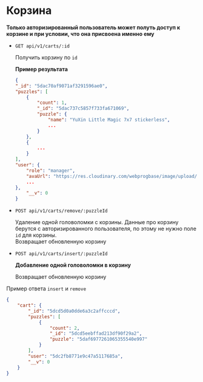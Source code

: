 # Корзина

__Только авторизированный пользователь может полуть доступ к корзине и при условии, что она присвоена именно ему__

- ```GET api/v1/carts/:id```

    Получить корзину по ```id```

    __Пример результата__

    ```json 
    {
    "_id": "5dac70af9071af3291596ae0",
    "puzzles": [
        {
            "count": 1,
            "_id": "5dac737c5857f733fa671069",
            "puzzle": {
                "name": "YuXin Little Magic 7x7 stickerless",
                ...
            }
        }, 
        {
            ...
        }
    ],
    "user": {
        "role": "manager",
        "avaUrl": "https://res.cloudinary.com/webprogbase/image/upload/v1572702761/photo_2019-07-20_15-56-09_xp07px.jpg",
        ...
    },
        "__v": 0
    }
    ```


- ```POST api/v1/carts/remove/:puzzleId```

    Удаление одной головоломки с корзины. Данные про корзину берутся с авторизированного пользователя, по этому не нужно поле ```id``` для корзины.  
    Возвращает обновленную корзину

- ```POST api/v1/carts/insert/:puzzleId```

    __Добавление одной головоломки в корзину__
    
    Возвращает обновленную корзину

Пример ответа ```insert``` и ```remove```

```json
{
    "cart": {
        "_id": "5dcd5d0a0dde6a3c2affcccd",
        "puzzles": [
            {
                "count": 2,
                "_id": "5dcd5eebffad213df90f29a2",
                "puzzle": "5daf6977261065355540e997"
            }
        ],
        "user": "5dc2fb8771e9c47a5117685a",
        "__v": 0
    }
}
```